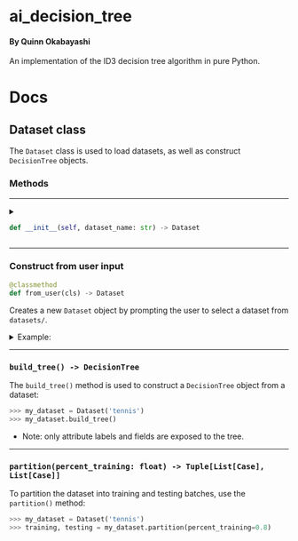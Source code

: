 # ai_decision_tree
#### By Quinn Okabayashi
An implementation of the ID3 decision tree algorithm in pure Python.

# Docs

## Dataset class
The `Dataset` class is used to load datasets, as well as construct `DecisionTree` objects.
### Methods
___
<details>

<summary>

```python
def __init__(self, dataset_name: str) -> Dataset
```
</summary>

Creates a new `Dataset` object, where `dataset_name` is the name of a CSV file in `datasets/`, not including the file extension.


```python
>>> data = Dataset('titanic')
```
</details>

___
### Construct from user input
```python
@classmethod
def from_user(cls) -> Dataset
```
Creates a new `Dataset` object by prompting the user to select a dataset from `datasets/`.

<details>
<summary>Example:</summary>

```python
>>> Dataset.from_user()
0) breast-cancer
1) primary-tumor
2) titanic
3) congress84
4) tennis
5) mushrooms
Select a dataset: 
```
</details>

___
### `build_tree() -> DecisionTree`
The `build_tree()` method is used to construct a `DecisionTree` object from a dataset:
```python
>>> my_dataset = Dataset('tennis')
>>> my_dataset.build_tree()
```
* Note: only attribute labels and fields are exposed to the tree.
___
### `partition(percent_training: float) -> Tuple[List[Case], List[Case]]`
To partition the dataset into training and testing batches, use the `partition()`  method:

```python
>>> my_dataset = Dataset('tennis')
>>> training, testing = my_dataset.partition(percent_training=0.8)
```
